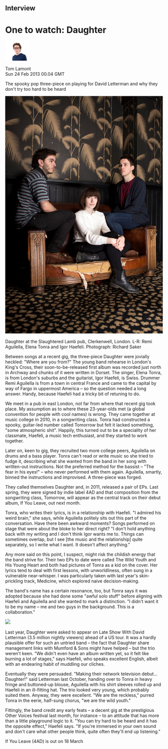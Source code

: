 ## Interview
# One to watch: Daughter
<img src="/Text/Resources/Tom-Lamont.png" width=15% height=15%>

Tom Lamont\
Sun 24 Feb 2013 00.04 GMT

The spooky pop three-piece on playing for David Letterman and why they don't try too hard to be heard

<img src="/Images/168378701.jpg">

Daughter at the Slaughtered Lamb pub, Clerkenwell, London. L-R: Remi Aguilella, Elena Tonra and Igor Haefeli. Photograph: Richard Saker

Between songs at a recent gig, the three-piece Daughter were jovially heckled: "Where are you from?" The young band rehearse in London's King's Cross, their soon-to-be-released first album was recorded just north in Archway and chunks of it were written in Dorset. The singer, Elena Tonra, is from London's suburbs and the guitarist, Igor Haefeli, is Swiss. Drummer Remi Aguilella is from a town in central France and came to the capital by way of Fargo in uppermost America – so the question needed a long answer. Handy, because Haefeli had a tricky bit of retuning to do.

We meet in a pub in east London, not far from where that recent gig took place. My assumption as to where these 23-year-olds met (a global convention for people with cool names) is wrong. They came together at music college in 2010, in a songwriting class. Tonra had constructed a spooky, guitar-led number called Tomorrow but felt it lacked something, "some atmospheric shit". Happily, this turned out to be a speciality of her classmate, Haefeli, a music tech enthusiast, and they started to work together.

Later on, keen to gig, they recruited two more college peers, Aguilella on drums and a bass player. Tonra can't read or write music so she tried to fudge it, describing what she wanted from the band in her song with written-out instructions. Not the preferred method for the bassist – "The fear in his eyes!" – who never performed with them again. Aguilella, smartly, binned the instructions and improvised. A three-piece was forged.

They called themselves Daughter and, in 2011, released a pair of EPs. Last spring, they were signed by indie label 4AD and that composition from the songwriting class, Tomorrow, will appear as the central track on their debut album, If You Leave, out next month.

Tonra, who writes their lyrics, is in a relationship with Haefeli. "I admired his weird brain," she says, while Aguilella politely sits out this part of the conversation. Have there been awkward moments? Songs performed on stage that were about the bloke to her direct right? "I don't hold anything back with my writing and I don't think Igor wants me to. Things can sometimes overlap, but I see [the music and the relationship] quite separately, so I write what I want. It doesn't affect anything."

Any more said on this point, I suspect, might risk the childish energy that the band strive for. Their two EPs to date were called The Wild Youth and His Young Heart and both had pictures of Tonra as a kid on the cover. Her lyrics tend to deal with first lessons, with unworldliness, often sung in a vulnerable near-whisper. I was particularly taken with last year's skin-prickling track, Medicine, which explored naive decision-making.

The band's name has a certain resonance, too, but Tonra says it was adopted because she had done some "awful solo stuff" before aligning with Haefeli and Aguilella and she wanted to mark a distinction. "I didn't want it to be my name – me and two guys in the background. This is a collaboration."

[<img src="https://i.ytimg.com/vi/qdA8Sts4RIY/sddefault.jpg">](https://www.youtube.com/watch?v=qdA8Sts4RIY)

Last year, Daughter were asked to appear on Late Show With David Letterman (3.5 million nightly viewers) ahead of a US tour. It was a hardly plausible offer for such an untried band – the fact that Daughter share management links with Mumford & Sons might have helped – but the trio weren't keen. "We didn't even have an album written yet, so it felt like burning a lot of stages," says Haefeli, who speaks excellent English, albeit with an endearing habit of muddling our cliches.

Eventually they were persuaded. "Making their network television debut... Daughter!" said Letterman last October, handing over to Tonra in heavy fringe and buttoned-up blouse, Aguilella with his shirt sleeves rolled up and Haefeli in an ill-fitting hat. The trio looked very young, which probably suited them. Anyway, they were excellent. "We are the reckless," purred Tonra in the eerie, half-sung chorus, "we are the wild youth."

Fittingly, the band credit any early feats – a decent gig at the prestigious Other Voices festival last month, for instance – to an attitude that has more than a little playground logic to it. "You can try hard to be heard and it has the opposite effect," Haefeli says. "If you're immersed in your own sound and don't care what other people think, quite often they'll end up listening."

If You Leave (4AD) is out on 18 March


